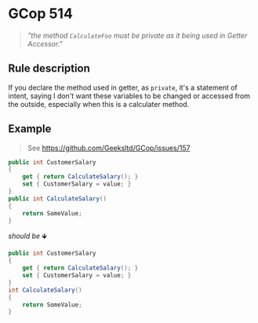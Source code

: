 ﻿# GCop 514

> *"the method `CalculateFoo` must be private as it being used in Getter Accessor."*

## Rule description

If you declare the method used in getter, as `private`, it's a statement of intent, saying I don't want these variables to be changed or accessed from the outside, especially when this is a calculater method.

## Example
>See https://github.com/Geeksltd/GCop/issues/157
```csharp
public int CustomerSalary
{
    get { return CalculateSalary(); }
    set { CustomerSalary = value; }
}
public int CalculateSalary()
{
    return SomeValue;
}
```

*should be* 🡻

```csharp
public int CustomerSalary
{
    get { return CalculateSalary(); }
    set { CustomerSalary = value; }
}
int CalculateSalary()
{
    return SomeValue;
}
```
